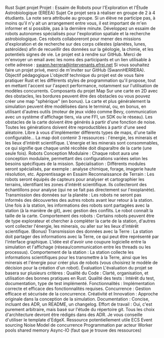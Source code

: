 Rust Sujet projet
Projet : Essaim de Robots pour l'Exploration et
l'Étude Astrobiologique (EREEA)
Sujet
Ce projet sera à réaliser en groupe de 2 à 4 étudiants.
La note sera attribuée au groupe. Si un élève ne participe pas, à moins qu'il n'y ait un
arrangement entre vous, il est important de m'en informer et si possible, pas à la
dernière minute.
Développez un essaim de robots autonomes spécialisés pour l'exploration spatiale et la
recherche astrobiologique. Ces robots collaboreront pour mener des missions d'exploration
et de recherche sur des corps célestes (planètes, lunes, astéroïdes) afin de recueillir
des données sur la géologie, la chimie, et les potentiels signes de vie.
Le projet est à rendre sur GitHub. Merci de m'envoyer un email avec les noms des
participants et un lien utilisable à cette adresse : swann.herrera@intervenants.efrei.net
Si vous souhaitez faire un projet privé, merci de m'inviter sur GitHub (SwannHERRERA).
Objectif pédagogique
L'objectif technique du projet est de vous faire pratiquer Rust et les différents styles
de programmation qu'il propose, tout en mettant l'accent sur l'aspect performance,
notamment sur l'utilisation de modèles concurrents.
Composants du projet
Map
Sur une carte en 2D avec des obstacles, les bordures peuvent être des obstacles ou vous
pouvez créer une map "sphérique" (en bonus).
La carte et plus généralement la simulation peuvent être modélisées dans le terminal, ou,
en bonus, en utilisant d'autres outils (moteur de jeux vidéo comme Bevy, communication
avec un système d'affichage tiers, via une FFI, un SDK ou le réseau).
Les obstacles de la carte doivent être générés à partir d'une fonction de noise.
Toutes les générations doivent être reproductibles à partir d'une seed aléatoire.
Libre à vous d'implémenter différents types de maps, d'une taille configurable...
La map doit contenir 3 ressources : l'énergie, les minerais et les lieux d'intérêt
scientifique. L'énergie et les minerais sont consommables, ce qui signifie que chaque
unité récoltée doit disparaître de la carte (une seule fois).
Robots
Conception Modulaire : Chaque robot aura une conception modulaire, permettant des
configurations variées selon les besoins spécifiques de la mission.
Spécialisation : Différents modules seront spécialisés, par exemple : analyse chimique,
forage, imagerie haute résolution, etc.
Apprentissage en Essaim
Reconnaissance de Terrain : Les robots seront équipés de capteurs pour analyser et
cartographier les terrains, identifiant les zones d'intérêt scientifique. Ils
collecteront des échantillons pour analyse (qui ne se fait pas directement sur
l'exoplanète).
Transmission des données sur la planète : Les robots ne seront pas informés des
découvertes des autres robots avant leur retour à la station. Une fois à la station,
les informations des robots sont partagées avec la station (à la manière de git), avec
gestion des conflits. Le robot connaît la taille de la carte.
Comportement des robots : Certains robots peuvent être de type explorateur et chercher
à compléter la carte de la station, d'autres vont collecter l'énergie, les minerais, ou
aller sur les lieux d'intérêt scientifique.
(Bonus) Transmission des données avec la Terre : La station doit partager des
informations avec la Terre, ce qui peut être représenté par l'interface graphique.
L'idée est d'avoir une coupure logicielle entre la simulation et l'affichage
(réseau/communication entre les threads ou les processus).
Comportement de la station : La station collecte les informations scientifiques pour
les transmettre à la Terre, ainsi que les minerais et l'énergie pour créer plus de
robots (vous choisirez le modèle de décision pour la création d'un robot).
Évaluation
L'évaluation du projet se basera sur plusieurs critères :
Qualité du Code : Clarté, organisation, et utilisation des bonnes pratiques en Rust.
Qualité des tests : Intérêt du test, documentation, type de test implémenté.
Fonctionnalités : Implémentation correcte et efficace des fonctionnalités requises.
Concurrence : Gestion efficace et sécurisée de la concurrence.
Créativité et Innovation : Approche originale dans la conception de la simulation.
Documentation : Concise, incluant des ADR, un README, un changelog.
Effort de travail : Oui, c'est purement arbitraire, mais basé sur l'étude du répertoire
git.
Tous les choix d'architecture devront être rédigés dans des ADR. Je vous conseille
d'utiliser le template d'EdgeX.
Ressource potentiellement utile
ECS
Event sourcing
Noise
Model de concurrence
Programmation par acteur
Worker pools
shared memory
Async-IO (faut que je trouve des ressources)
